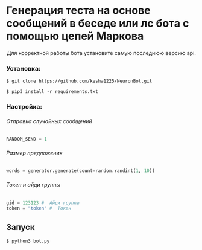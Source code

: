 <h1>Генерация теста на основе сообщений в беседе или лс бота с помощью цепей Маркова</h1>
<p align="center">Для корректной работы бота установите самую последнюю версию api.
  
### Установка:
```
$ git clone https://github.com/kesha1225/NeuronBot.git

$ pip3 install -r requirements.txt
```
### Настройка:

###### Отправка случайных сообщений
```python
RANDOM_SEND = 1 
```
###### Размер предложения
```python
words = generator.generate(count=random.randint(1, 10)) 
```

###### Токен и айди группы
```python
gid = 123123 #  Айди группы
token = "token" #  Токен
```




## Запуск
```
$ python3 bot.py
```
